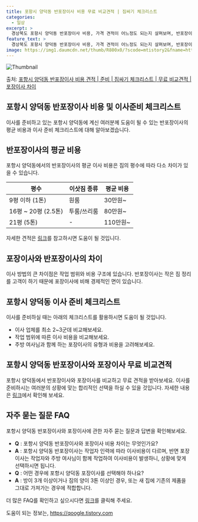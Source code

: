 ```yaml
---
title: 포항시 양덕동 반포장이사 비용 무료 비교견적 | 짐싸기 체크리스트
categories:
  - 일상
excerpt: >
  경상북도 포항시 양덕동 반포장이사 비용, 가격 견적이 어느정도 되는지 살펴보며, 반포장이사를 준비함에 있어 짐싸기 준비 체크리스트가 무엇인지 보겠습니다. 마지막으로 포장이사와 차이점을 통해 무료 비교견적으로 어떤 것이 더 합리적인 선택인지 공유 드립니다.포항시 양덕동 포장이사 견적 샘플 보기 👈 클릭포항시 양덕동 포장이사 가격 살펴보기 👈 클릭포항시 양덕동 반포장이사 평균 이사 비용평수포항시 양덕동 평균 이사 비용원룸 이사9평 이하 (1톤)30만원~투룸/쓰리룸 이사16평 ~ 20평 (2.5톤)80만원~쓰리룸 이사21평 (5톤) ~110만원~우리집 무료 이사견적 받기 👈 클릭포장 vs 반포장: 이사 방법의 큰 차이점포장이사와 반포장이사의 가장 큰 차이점은 작업 범위와 비용 구조입니다.포장이사와 반포장..
feature_text: >
  경상북도 포항시 양덕동 반포장이사 비용, 가격 견적이 어느정도 되는지 살펴보며, 반포장이사를 준비함에 있어 짐싸기 준비 체크리스트가 무엇인지 보겠습니다. 마지막으로 포장이사와 차이점을 통해 무료 비교견적으로 어떤 것이 더 합리적인 선택인지 공유 드립니다.포항시 양덕동 포장이사 견적 샘플 보기 👈 클릭포항시 양덕동 포장이사 가격 살펴보기 👈 클릭포항시 양덕동 반포장이사 평균 이사 비용평수포항시 양덕동 평균 이사 비용원룸 이사9평 이하 (1톤)30만원~투룸/쓰리룸 이사16평 ~ 20평 (2.5톤)80만원~쓰리룸 이사21평 (5톤) ~110만원~우리집 무료 이사견적 받기 👈 클릭포장 vs 반포장: 이사 방법의 큰 차이점포장이사와 반포장이사의 가장 큰 차이점은 작업 범위와 비용 구조입니다.포장이사와 반포장..
image: https://img1.daumcdn.net/thumb/R800x0/?scode=mtistory2&fname=https%3A%2F%2Fblog.kakaocdn.net%2Fdn%2FdCfKuy%2FbtsHbzUUOE0%2FimwAHqbI5Joimt4ioYhGW1%2Fimg.webp
---
```


![Thumbnail](https://img1.daumcdn.net/thumb/R800x0/?scode=mtistory2&fname=https%3A%2F%2Fblog.kakaocdn.net%2Fdn%2FdCfKuy%2FbtsHbzUUOE0%2FimwAHqbI5Joimt4ioYhGW1%2Fimg.webp)

<p>출처: <a href="https://qoogle.tistory.com/9487" rel="dofollow">포항시 양덕동 반포장이사 비용 견적 | 준비 | 짐싸기 체크리스트 | 무료 비교견적 | 포장이사 차이</a> </p>

## 포항시 양덕동 반포장이사 비용 및 이사준비 체크리스트



이사를 준비하고 있는 포항시 양덕동에 계신 여러분께 도움이 될 수 있는 반포장이사의 평균 비용과 이사 준비 체크리스트에 대해 알아보겠습니다.

## **반포장이사의 평균 비용**

포항시 양덕동에서의 반포장이사의 평균 이사 비용은 짐의 평수에 따라 다소 차이가 있을 수 있습니다.

**평수** | **이삿짐 종류** | **평균 비용**  
---|---|---  
9평 이하 (1톤) | 원룸 | 30만원~  
16평 ~ 20평 (2.5톤) | 투룸/쓰리룸 | 80만원~  
21평 (5톤) | - | 110만원~  
  
자세한 견적은 [링크](URL1)를 참고하시면 도움이 될 것입니다.

## **포장이사와 반포장이사의 차이**

이사 방법의 큰 차이점은 작업 범위와 비용 구조에 있습니다. 반포장이사는 작은 짐 정리를 고객이 하기 때문에 포장이사에 비해 경제적인 면이
있습니다.

## **포항시 양덕동 이사 준비 체크리스트**

이사를 준비하실 때는 아래의 체크리스트를 활용하시면 도움이 될 것입니다.

  * 이사 업체를 최소 2~3군데 비교해보세요.
  * 작업 범위에 따른 이사 비용을 비교해보세요.
  * 주방 여사님과 함께 하는 포장이사의 유형과 비용을 고려해보세요.

## 포항시 양덕동 반포장이사와 포장이사 무료 비교견적



포항시 양덕동에서 반포장이사와 포장이사를 비교하고 무료 견적을 받아보세요. 이사를 준비하시는 여러분의 상황에 맞는 합리적인 선택을 하실 수
있을 것입니다. 자세한 내용은 [링크](URL2)에서 확인해 보세요.



## **자주 묻는 질문 FAQ**

포항시 양덕동 반포장이사와 포장이사에 관한 자주 묻는 질문과 답변을 확인해보세요.

  * **Q** : 포항시 양덕동 반포장이사와 포장이사 비용 차이는 무엇인가요?
  * **A** : 포항시 양덕동 반포장이사는 작업자 인력에 따라 이사비용이 다르며, 반면 포장이사는 작업자와 주방 여사님이 함께 작업하여 이사비용이 발생하니, 상황에 맞게 선택하시면 됩니다.
  * **Q** : 어떤 경우에 포항시 양덕동 포장이사를 선택해야 하나요?
  * **A** : 방이 3개 이상이거나 짐의 양이 3톤 이상인 경우, 또는 새 집에 기존의 제품을 그대로 가져가는 경우에 적합합니다.

더 많은 FAQ를 확인하고 싶으시다면 [링크](URL3)를 클릭해 주세요.

 

도움이 되는 정보는, <a href="https://qoogle.tistory.com" rel="dofollow">https://qoogle.tistory.com</a>


